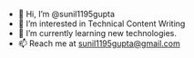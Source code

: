 - 👋 Hi, I’m @sunil1195gupta
- 👀 I’m interested in Technical Content Writing
- 🌱 I’m currently learning new technologies.
- 📫 Reach me at sunil1195gupta@gmail.com

<!---
sunil1195gupta/sunil1195gupta is a ✨ special ✨ repository because its `README.md` (this file) appears on your GitHub profile.
You can click the Preview link to take a look at your changes.
--->
